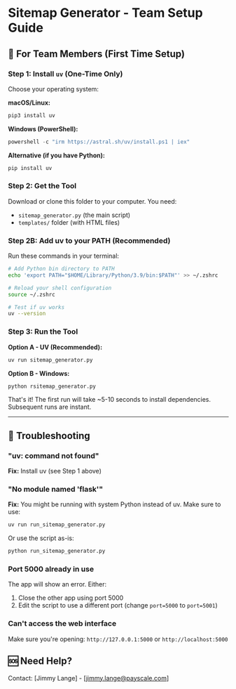 # Sitemap Generator - Team Setup Guide

## 🎯 For Team Members (First Time Setup)

### Step 1: Install `uv` (One-Time Only)

Choose your operating system:

**macOS/Linux:**
```bash
pip3 install uv
```

**Windows (PowerShell):**
```powershell
powershell -c "irm https://astral.sh/uv/install.ps1 | iex"
```

**Alternative (if you have Python):**
```bash
pip install uv
```

### Step 2: Get the Tool

Download or clone this folder to your computer. You need:
- `sitemap_generator.py` (the main script)
- `templates/` folder (with HTML files)

### Step 2B: Add uv to your PATH (Recommended)

Run these commands in your terminal:

```bash
# Add Python bin directory to PATH
echo 'export PATH="$HOME/Library/Python/3.9/bin:$PATH"' >> ~/.zshrc

# Reload your shell configuration
source ~/.zshrc

# Test if uv works
uv --version
```


### Step 3: Run the Tool

**Option A - UV (Recommended):**
```bash
uv run sitemap_generator.py
```
**Option B - Windows:**
```cmd
python rsitemap_generator.py
```

That's it! The first run will take ~5-10 seconds to install dependencies. Subsequent runs are instant.

---

## 🔧 Troubleshooting

### "uv: command not found"
**Fix:** Install uv (see Step 1 above)

### "No module named 'flask'"
**Fix:** You might be running with system Python instead of uv. Make sure to use:
```bash
uv run run_sitemap_generator.py
```
Or use the script as-is:
```bash
python run_sitemap_generator.py
```
### Port 5000 already in use
The app will show an error. Either:
1. Close the other app using port 5000
2. Edit the script to use a different port (change `port=5000` to `port=5001`)

### Can't access the web interface
Make sure you're opening: `http://127.0.0.1:5000` or `http://localhost:5000`

## 🆘 Need Help?

Contact: [Jimmy Lange] - [jimmy.lange@payscale.com]
